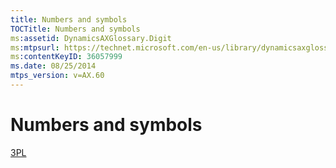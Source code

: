 ```yaml
---
title: Numbers and symbols
TOCTitle: Numbers and symbols
ms:assetid: DynamicsAXGlossary.Digit
ms:mtpsurl: https://technet.microsoft.com/en-us/library/dynamicsaxglossary.digit(v=AX.60)
ms:contentKeyID: 36057999
ms.date: 08/25/2014
mtps_version: v=AX.60
---
```


# Numbers and symbols

[3PL](3pl.md)

  


